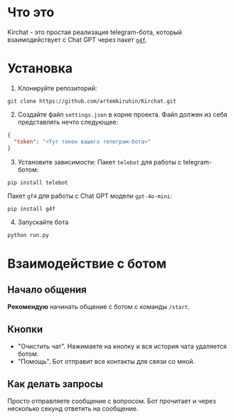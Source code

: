# Что это
Kirchat - это простая реализация telegram-бота, который взаимодействует с Chat GPT через пакет  [`g4f`](https://pypi.org/project/g4f/).

# Установка
1. Клонируйте репозиторий:
```git
git clone https://github.com/artemkiruhin/Kirchat.git
```
2. Создайте файл `settings.json` в корне проекта. Файл должен из себя представлять нечто следующее:
```json
{  
  "token": "<Тут токен вашего телеграм-бота>"  
}
```

3. Установите зависимости:
Пакет `telebot` для работы с telegram-ботом:
```pip
pip install telebot
```

Пакет `gf4` для работы с Chat GPT модели `gpt-4o-mini`:
```pip
pip install g4f
```

4. Запускайте бота
```cmd
python run.py
```

# Взаимодействие с ботом
## Начало общения
__Рекомендую__ начинать общение с ботом с команды `/start`.

## Кнопки
- "Очистить чат". Нажимаете на кнопку и вся история чата удаляется ботом.
- "Помощь". Бот отправит все контакты для связи со мной.

## Как делать запросы
Просто отправляете сообщение с вопросом. Бот прочитает и через несколько секунд ответить на сообщение.

